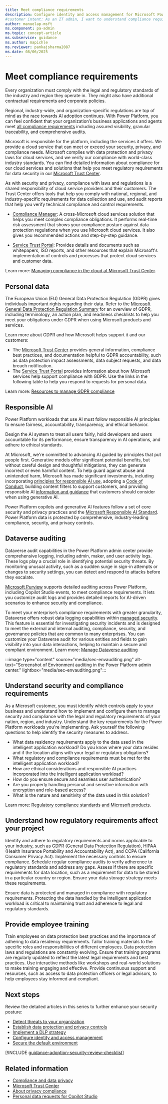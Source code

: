 ```yaml
---
title: Meet compliance requirements
description: Configure identity and access management for Microsoft Power Platform to ensure secure access to resources.
#customer intent: As an IT admin, I want to understand compliance requirements for Power Platform so that I can meet legal and regulatory standards.  
author: manuelap-msft
ms.component: pa-admin
ms.topic: concept-article
ms.subservice: guidance
ms.author: mapichle
ms.reviewer: pankajsharma2087
ms.date: 08/06/2025
---
```


# Meet compliance requirements

Every organization must comply with the legal and regulatory standards of the industry and region they operate in. They might also have additional contractual requirements and corporate policies.

Regional, industry-wide, and organization-specific regulations are top of mind as the race towards AI adoption continues. With Power Platform, you can feel confident that your organization’s business applications and agents meet [all compliance requirements](/power-platform/admin/wp-compliance-data-privacy) including assured visibility, granular traceability, and comprehensive audits.

Microsoft is responsible for the platform, including the services it offers. We provide a cloud service that can meet or exceed your security, privacy, and compliance needs. Microsoft complies with data protection and privacy laws for cloud services, and we verify our compliance with world-class industry standards. You can find detailed information about compliance for our cloud services and solutions that help you meet regulatory requirements for data security in our [Microsoft Trust Center](https://www.microsoft.com/trust-center).

As with security and privacy, compliance with laws and regulations is a shared responsibility of cloud service providers and their customers. The Trust Center offers tools that help you comply with national, regional, and industry-specific requirements for data collection and use, and audit reports that help you verify technical compliance and control requirements.

- [Compliance Manager](https://servicetrust.microsoft.com/ComplianceManager/V3): A cross-Microsoft cloud services solution that helps you meet complex compliance obligations. It performs real-time risk assessment that shows your compliance posture against data protection regulations when you use Microsoft cloud services. It also gives you recommended actions and step-by-step guidance.

- [Service Trust Portal](https://servicetrust.microsoft.com/): Provides details and documents such as whitepapers, ISO reports, and other resources that explain Microsoft's implementation of controls and processes that protect cloud services and customer data.

Learn more: [Managing compliance in the cloud at Microsoft Trust Center](https://www.microsoft.com/trust-center/compliance/compliance-overview).

## Personal data

The European Union (EU) General Data Protection Regulation (GDPR) gives individuals important rights regarding their data. Refer to the [Microsoft General Data Protection Regulation Summary](/compliance/regulatory/gdpr) for an overview of GDPR, including terminology, an action plan, and readiness checklists to help you meet your obligations under GDPR when using Microsoft products and services.

Learn more about GDPR and how Microsoft helps support it and our customers:

- The [Microsoft Trust Center](/dynamics365/guidance/implementation-guide/security) provides general information, compliance best practices, and documentation helpful to GDPR accountability, such as data protection impact assessments, data subject requests, and data breach notification.
- The [Service Trust Portal](https://servicetrust.microsoft.com/ViewPage/GDPRGetStarted) provides information about how Microsoft services help support compliance with GDPR. Use the links in the following table to help you respond to requests for personal data.

Learn more: [Resources to manage GDPR compliance](/power-platform/admin/wp-compliance-data-privacy#resources-to-manage-gdpr-compliance)

## Responsible AI

Power Platform workloads that use AI must follow responsible AI principles to ensure fairness, accountability, transparency, and ethical behavior.

Design the AI system to treat all users fairly, hold developers and users accountable for its performance, ensure transparency in AI operations, and adhere to ethical standards.

At Microsoft, we're committed to advancing AI guided by principles that put people first. Generative models offer significant potential benefits, but without careful design and thoughtful mitigations, they can generate incorrect or even harmful content. To help guard against abuse and unintended harm, Microsoft has made significant investments, including incorporating [principles for responsible AI use](https://www.microsoft.com/ai/responsible-ai?activetab=pivot1:primaryr6), adopting a [Code of Conduct](/legal/cognitive-services/openai/code-of-conduct?context=/azure/ai-services/openai/context/context), building content filters to support customers, and providing responsible AI [information and guidance](/legal/cognitive-services/openai/transparency-note?context=%2Fazure%2Fai-services%2Fopenai%2Fcontext%2Fcontext&tabs=image) that customers should consider when using generative AI.

Power Platform copilots and generative AI features follow a set of core security and privacy practices and the [Microsoft Responsible AI Standard](https://www.microsoft.com/ai/principles-and-approach). Power Platform data is protected by comprehensive, industry-leading compliance, security, and privacy controls.

## Dataverse auditing

Dataverse audit capabilities in the Power Platform admin center provide comprehensive logging, including admin, maker, and user activity logs. These logs play a crucial role in identifying potential security threats. By monitoring unusual activity, such as a sudden surge in sign-in attempts or changes to security settings, you can detect and respond to attacks before they escalate.

[Microsoft Purview](/purview/register-scan-dataverse?) supports detailed auditing across Power Platform, including Copilot Studio events, to meet compliance requirements. It lets you customize audit logs and provides detailed reports for AI-driven scenarios to enhance security and compliance.

To meet your enterprise’s compliance requirements with greater granularity, Dataverse offers robust data logging capabilities within [managed security](/power-platform/admin/security/managed-security). This feature is essential for investigating security incidents and is designed to meet the external and internal auditing, compliance, security, and governance policies that are common to many enterprises. You can customize your Dataverse audit for various entities and fields to gain visibility into your data interactions, helping to maintain a secure and compliant environment. Learn more: [Manage Dataverse auditing](/power-platform/admin/manage-dataverse-auditing?tabs=new#turn-on-auditing)

:::image type="content" source="media/sec-envauditing.png" alt-text="Screenshot of Environment auditing in the Power Platform admin center." lightbox="media/sec-envauditing.png":::

## Understand security and compliance requirements

As a Microsoft customer, you must identify which controls apply to your business and understand how to implement and configure them to manage security and compliance with the legal and regulatory requirements of your nation, region, and industry. Understand the key requirements for the Power Platform workloads you're implementing. Ask yourself the following questions to help identify the security measures to address.

- What data residency requirements apply to the data used in the intelligent application workload? Do you know where your data resides and if the location aligns with your legal or regulatory obligations?
- What regulatory and compliance requirements must be met for the intelligent application workload?
- How are ethical considerations and responsible AI practices incorporated into the intelligent application workload?
- How do you ensure secure and seamless user authentication?
- Are you properly handling personal and sensitive information with encryption and role-based access?
- What is the nature and sensitivity of the data used in this solution?

Learn more: [Regulatory compliance standards and Microsoft products](https://www.microsoft.com/trust-center/compliance/compliance-overview?rtc=1).

## Understand how regulatory requirements affect your project

Identify and adhere to regulatory requirements and norms applicable to your industry, such as GDPR (General Data Protection Regulation), HIPAA (Health Insurance Portability and Accountability Act), and CCPA (California Consumer Privacy Act). Implement the necessary controls to ensure compliance. Schedule regular compliance audits to verify adherence to regulatory standards and address any gaps. Assess if there are specific requirements for data location, such as a requirement for data to be stored in a particular country or region. Ensure your data storage strategy meets these requirements.

Ensure data is protected and managed in compliance with regulatory requirements. Protecting the data handled by the intelligent application workload is critical to maintaining trust and adherence to legal and regulatory standards.

## Provide employee training

Train employees on data protection best practices and the importance of adhering to data residency requirements. Tailor training materials to the specific roles and responsibilities of different employees. Data protection laws and regulations are constantly evolving. Ensure that training programs are regularly updated to reflect the latest legal requirements and best practices. Use interactive methods like workshops and real-world solutions to make training engaging and effective. Provide continuous support and resources, such as access to data protection officers or legal advisors, to help employees stay informed and compliant.

## Next steps

Review the detailed articles in this series to further enhance your security posture:

- [Detect threats to your organization](threat-detection.md)
- [Establish data protection and privacy controls](data-protection.md)
- [Implement a DLP strategy](dlp-strategy.md)
- [Configure identity and access management](conditional-access.md)
- [Secure the default environment](secure-default-environment.md)

[!INCLUDE [guidance-adoption-security-review-checklist](../../includes/guidance-adoption-security-review-checklist.md)]

## Related information

- [Compliance and data privacy](/power-platform/admin/wp-compliance-data-privacy)
- [Microsoft Trust Center](https://www.microsoft.com/trustcenter)
- [About privacy compliance](/power-platform/admin/about-privacy)
- [Personal data requests for Copilot Studio](/microsoft-copilot-studio/personal-data-summary)
